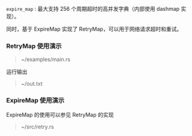 `expire_map` : 最大支持 256 个周期超时的高并发字典（内部使用 dashmap 实现）。

同时，基于 ExpireMap 实现了 RetryMap，可以用于网络请求超时和重试。

### RetryMap 使用演示

> ~/examples/main.rs

运行输出

> ~/out.txt

### ExpireMap 使用演示

ExpireMap 的使用可以参见 RetryMap 的实现

> ~/src/retry.rs
